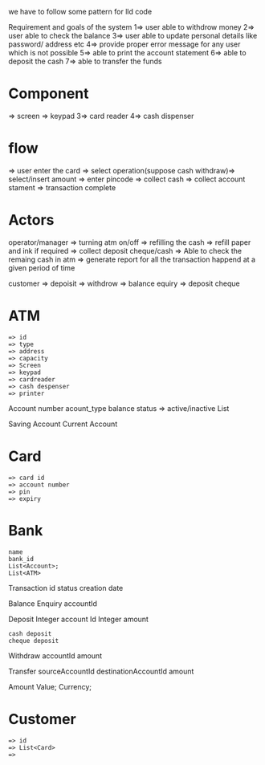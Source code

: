 we have to follow some pattern for lld code 

Requirement and goals of the system 
1=> user able to withdrow money 
2=> user able to check the balance 
3=> user able to update personal details like password/ address etc 
4=> provide proper error message for any user which is not possible 
5=> able to print the account statement 
6=> able to deposit the cash 
7=> able to transfer the funds


Component 
============

=> screen 
=> keypad 
3=> card reader 
4=> cash dispenser



flow 
======

=> user enter the card => select operation(suppose cash withdraw)=> select/insert amount
=> enter pincode => collect cash => collect account stament => transaction complete 



Actors 
========

operator/manager 
=> turning atm on/off
=> refilling the cash 
=> refill paper and ink if required 
=> collect deposit cheque/cash
=> Able to check the remaing cash in atm 
=> generate report for all the transaction happend at a given period of time 



customer
=> depoisit 
=> withdrow 
=> balance equiry 
=> deposit cheque




ATM 
=====
    => id
    => type
    => address 
    => capacity 
    => Screen 
    => keypad
    => cardreader 
    => cash despenser 
    => printer 


Account
    number 
    acount_type
    balance 
    status => active/inactive
    List<Card>

Saving Account 
Current Account




Card 
=======
    => card id 
    => account number
    => pin 
    => expiry
    

Bank 
======
    name 
    bank_id 
    List<Account>;
    List<ATM>
    

    
Transaction 
    id 
    status 
    creation date 
    

Balance Enquiry
    accountId

Deposit 
    Integer account Id
    Integer amount

    cash deposit 
    cheque deposit

    

Withdraw
    accountId
    amount
    
Transfer
    sourceAccountId
    destinationAccountId
    amount


Amount 
    Value; 
    Currency;
    


    



Customer 
==========
    => id
    => List<Card>
    => 

    











